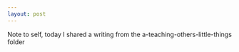 ```yaml
---
layout: post
---
```


Note to self, today I shared a writing from the a-teaching-others-little-things folder

